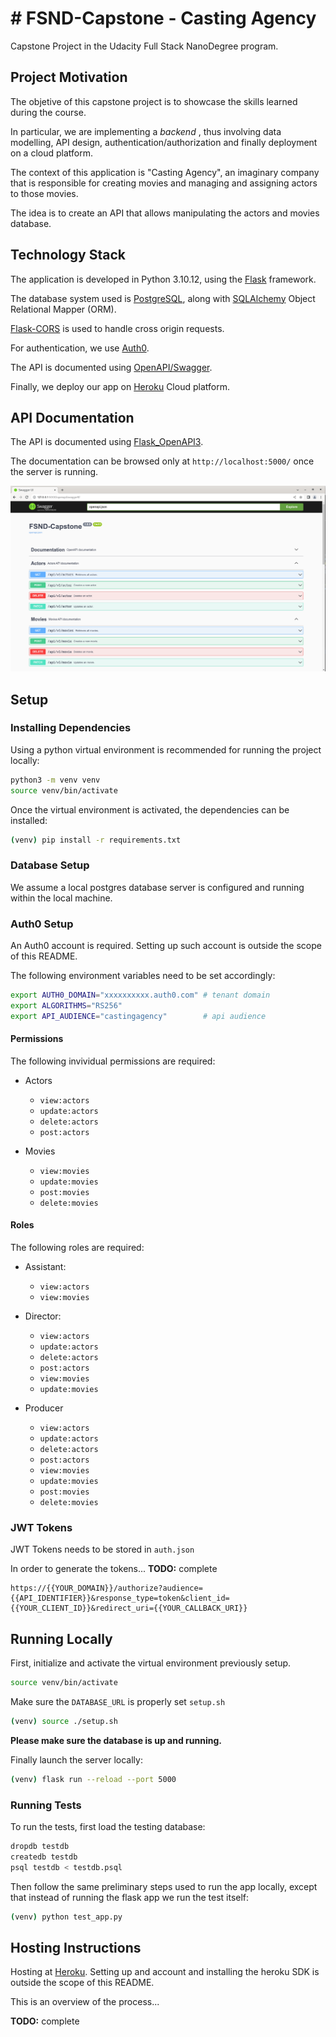 # # FSND-Capstone - Casting Agency
Capstone Project in the Udacity Full Stack NanoDegree program.

## Project Motivation

The objetive of this capstone project is to showcase the skills learned during the course.

In particular, we are implementing a *backend* , thus involving  data modelling, API design, authentication/authorization and finally deployment on a cloud platform.

The context of this application is "Casting Agency", an imaginary company that is responsible for creating movies and managing and assigning actors to those movies.

The idea is to create an API that allows manipulating the actors and movies database.

## Technology Stack

The application is developed in Python 3.10.12, using the  [Flask](http://flask.pocoo.org/) framework. 

The database system used is [PostgreSQL](https://www.postgresql.org/), along with [SQLAlchemy](https://www.sqlalchemy.org/) Object Relational Mapper (ORM).

[Flask-CORS](https://flask-cors.readthedocs.io/) is used to  handle cross origin requests.

For authentication, we use  [Auth0](https://auth0.com/).

The API is documented using [OpenAPI/Swagger](https://swagger.io/).

Finally, we deploy our app on [Heroku](https://www.heroku.com/) Cloud platform.


## API Documentation

The API is documented using [Flask_OpenAPI3](https://luolingchun.github.io/flask-openapi3).

The documentation can be browsed only at `http://localhost:5000/` once the server is running.

![Screenshot](images/openapi.png)

## Setup

### Installing Dependencies

Using a python virtual environment is recommended for running the project locally:

```bash
python3 -m venv venv
source venv/bin/activate
```

Once the virtual environment is activated, the dependencies can be installed:

```bash
(venv) pip install -r requirements.txt
```

### Database Setup

We assume a local postgres database server is configured and running within the local machine. 

### Auth0 Setup

An Auth0 account is required. Setting up such account is outside the scope of this README.

The following environment variables need to be set accordingly:

```bash
export AUTH0_DOMAIN="xxxxxxxxxx.auth0.com" # tenant domain
export ALGORITHMS="RS256"
export API_AUDIENCE="castingagency"        # api audience
```

#### Permissions

The following invividual permissions are required:

* Actors
  * `view:actors`
  * `update:actors`
  * `delete:actors`
  * `post:actors`

* Movies
  * `view:movies`
  * `update:movies`
  * `post:movies`
  * `delete:movies`
  
#### Roles

The following roles are required:

* Assistant: 
  *  `view:actors`
  *  `view:movies`

* Director: 
  * `view:actors`
  * `update:actors`
  * `delete:actors`
  * `post:actors`
  * `view:movies`
  * `update:movies`
    
* Producer
  * `view:actors`
  * `update:actors`
  * `delete:actors`
  * `post:actors`
  * `view:movies`
  * `update:movies`
  * `post:movies`
  * `delete:movies`
  
### JWT Tokens

JWT Tokens needs to be stored in `auth.json`

In order to generate the tokens... **TODO:** complete

```
https://{{YOUR_DOMAIN}}/authorize?audience={{API_IDENTIFIER}}&response_type=token&client_id={{YOUR_CLIENT_ID}}&redirect_uri={{YOUR_CALLBACK_URI}}
```

## Running Locally

First, initialize and activate the virtual environment previously setup. 

```bash
source venv/bin/activate
```

Make sure the `DATABASE_URL` is properly set `setup.sh`

```bash
(venv) source ./setup.sh 
```

**Please make sure the database is up and running.**

Finally launch the server locally:

```bash
(venv) flask run --reload --port 5000
```

### Running Tests

To run the tests, first load the testing database:

```bash
dropdb testdb
createdb testdb
psql testdb < testdb.psql
```

Then follow the same preliminary steps used to run the app locally, except that instead of running the flask app we run the test itself:

```bash
(venv) python test_app.py
```

## Hosting Instructions

Hosting at [Heroku](https://www.heroku.com/). Setting up and account and installing the heroku SDK is outside the scope of this README.

This is an overview of the process...

**TODO:** complete


